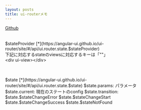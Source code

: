 ```yaml
---
layout: posts
title: ui-routerメモ 
---
```

[Github](https://github.com/angular-ui/ui-router)    
<br/>
<br/>
$stateProvider [*](https://angular-ui.github.io/ui-router/site/#/api/ui.router.state.$stateProvider)    
下記に対応するstateのviewsに対応するキーは「""」    
&lt;div ui-view&gt;&lt;/div&gt; 

<br/>
<br/>
$state [*](https://angular-ui.github.io/ui-router/site/#/api/ui.router.state.$state)   
$state.params: パラメータ   
$state.current: 現在のステートのconfig  
$state.transition:   
$state.$stateChangeError   
$state.$stateChangeStart    
$state.$stateChangeSuccess
$state.$stateNotFound



